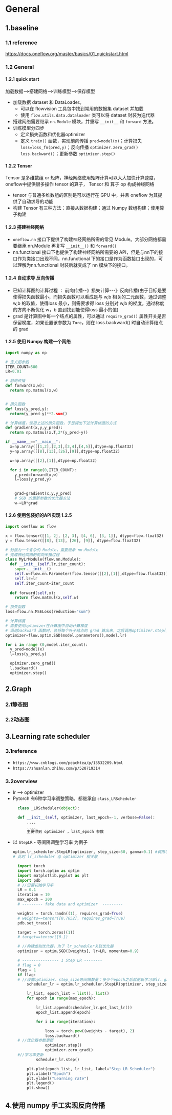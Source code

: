 # General
## 1.baseline
### 1.1 reference
https://docs.oneflow.org/master/basics/01_quickstart.html
### 1.2 General
#### 1.2.1 quick start
加载数据-->搭建网络-->训练模型-->保存模型
- 加载数据 dataset 和 DataLoader。
  - 可以在 flowvision 工具包中找到常用的数据集 dataset 并加载
  - 使用 `flow.utils.data.dataloader` 类可以将 dataset 封装为迭代器
- 搭建网络需要继承 `nn.Module` 模块，并重写 `__init__` 和 `forward` 方法。
- 训练模型分四步
  - 定义损失函数和优化器optimizer
  - 定义 `train()` 函数，实现前向传播 `pred=model(x)`；计算损失 `loss=loss_fn(pred,y)`；反向传播 `optimizer.zero_grad()  loss.backward()`；更新参数 `optimizer.step()`
#### 1.2.2 Tensor
Tensor 是多维数组 or 矩阵，神经网络使用矩阵计算可以大大加快计算速度，oneflow中提供很多操作 tensor 的算子， Tensor 和 算子 op 构成神经网络
- tensor 与普通多维数组的区别是可以运行在 GPU 中，并且 oneflow 为其提供了自动求导的功能
- 构建 Tensor 有三种方法：直接从数据构建；通过 Numpy 数组构建；使用算子构建
#### 1.2.3 搭建神经网络
- `oneflow.nn` 接口下提供了构建神经网络所需的常见 Module。大部分网络都需要继承 nn.Module 再复写 `__init__()` 和 `forward()`
- nn.functional 接口下也提供了构建神经网络所需要的 API，但是与nn下的接口作为类接口出现不同，nn.functional 下的接口是作为函数接口出现的，可以理解为nn.functional 封装后就变成了 nn 模块下的接口。
#### 1.2.4 自动求导 反向传播
- 已知计算图的计算过程 ： 前向传播--》损失计算---》反向传播(由于目标是要使得损失函数最小，而损失函数可以看成是与 w,b 相关的二元函数，通过调整 w,b 的取值，使得loss 最小，则需要求得 loss 分别对 w,b 的梯度，通过梯度的方向不断优化 w，b 直到找到能使得loss 最小的值)
- grad 是计算图中每一个结点的属性，可以通过 `require_grad()` 属性开关是否保留梯度，如果设置该参数为 `Ture`，则在 loss.backward() 时自动计算结点的 grad
#### 1.2.5 使用 Numpy 构建一个网络
```python
import numpy as np

# 定义超参数
ITER_COUNT=500
LR=0.01

# 前向传播
def forward(x,w):
  return np.matmul(x,w)


# 损失函数
def loss(y_pred,y):
  return(y_pred-y)**2.sum()

# 计算梯度，使用上述的损失函数，于是得出下述计算梯度的方式
def gradient(x,y,y_pred):
  return np.matmul(x.T,2*(y_pred-y))

if __name__=="__main__":
  x=np.array([[1,2],[2,3],[3,4],[4,5]],dtype=np.float32)
  y=np.array([[8],[13],[26],[9]],dtype=np.float32)

  w=np.array([[2],[1]],dtype=np.float32)

  for i in range(0,ITER_COUNT):
    y_pred=forward(x,w)
    l=loss(y_pred,y)
    

    grad=gradient(x,y,y_pred)
    # SGD 的更新参数的优化器方法
    w-=LR*grad
```

#### 1.2.6 使用包装好的API实现 1.2.5
```python
import oneflow as flow

x = flow.tensor([[1, 2], [2, 3], [4, 6], [3, 1]], dtype=flow.float32)
y = flow.tensor([[8], [13], [26], [9]], dtype=flow.float32)

# 封装为一个复杂的 Module，需要继承 nn.Module
# 完成神经网络的前向传播过程
class MyLrModule(flow.nn.Module):
  def __init__(self,lr,iter_count):
    super.__init__()
    self.w=flow.nn.Parameter(flow.tensor([[2],[1]],dtype=flow.float32))
    self.lr=lr
    self.iter_count=iter_count
  
  def forward(self,x):
    return flow.matmul(x,self.w)

# 损失函数
loss=flow.nn.MSELoss(reduction="sum")

# 计算梯度
# 需要使用optimizer在计算图中自动计算梯度
# 调用backward 函数时，会将每个叶子结点的 grad 算出来，之后调用optimizer.step(),进行参数更新
optimizer=flow.optim.SGD(model.parameters(),model.lr)

for i in range (0,model.iter_count):
  y_pred=model(x)
  l=loss(y_pred,y)

  opimizer.zero_grad()
  l.backward()
  optimizer.step()

```
## 2.Graph
### 2.1静态图
### 2.2动态图
## 3.Learning rate scheduler
### 3.1reference
- `https://www.cnblogs.com/peachtea/p/13532209.html`
- `https://zhuanlan.zhihu.com/p/520719314`
  
### 3.2overview
- lr --> optimizer
- Pytorch 有6种学习率调整策略，都继承自 `class_LRScheduler` 
  ```python
    class _LRScheduler(object):

    def __init__(self, optimizer, last_epoch=-1, verbose=False):
        ....
        ....
        主要得到 optimizer ，last_epoch 参数
  ```
- 以 `StepLR` - 等间隔调整学习率 为例子
    ```python
    optim.lr_scheduler.StepLR(optimizer, step_size=50, gamma=0.1) #调用学习率策略 StepLR
    # 此时 lr_scheduler 与 optimizer 相关联
    ```
  ```python
    import torch
    import torch.optim as optim
    import matplotlib.pyplot as plt
    import pdb
    # //设置初始学习率
    LR = 0.1        
    iteration = 10
    max_epoch = 200 
    # --------- fake data and optimizer  ---------

    weights = torch.randn((1), requires_grad=True)
    # weights==tensor([0.7652], requires_grad=True)
    pdb.set_trace()

    target = torch.zeros((1))
    # target==tensor([0.])

    # //构建虚拟优化器，为了 lr_scheduler关联优化器 
    optimizer = optim.SGD([weights], lr=LR, momentum=0.9)

    # ---------------- 1 Step LR --------
    # flag = 0
    flag = 1
    if flag:
    # //设置optimizer、step_size等间隔数量：多少个epoch之后就更新学习率lr、gamma
        scheduler_lr = optim.lr_scheduler.StepLR(optimizer, step_size=50, gamma=0.1)  # 设置学习率下降策略

        lr_list, epoch_list = list(), list()
        for epoch in range(max_epoch):

            lr_list.append(scheduler_lr.get_last_lr())
            epoch_list.append(epoch)

            for i in range(iteration):

                loss = torch.pow((weights - target), 2)
                loss.backward()
    # //优化器参数更新
                optimizer.step()
                optimizer.zero_grad()
    #//学习率更新
            scheduler_lr.step()

        plt.plot(epoch_list, lr_list, label="Step LR Scheduler")
        plt.xlabel("Epoch")
        plt.ylabel("Learning rate")
        plt.legend()
        plt.show()

  ```
## 4.使用 numpy 手工实现反向传播
```python

```